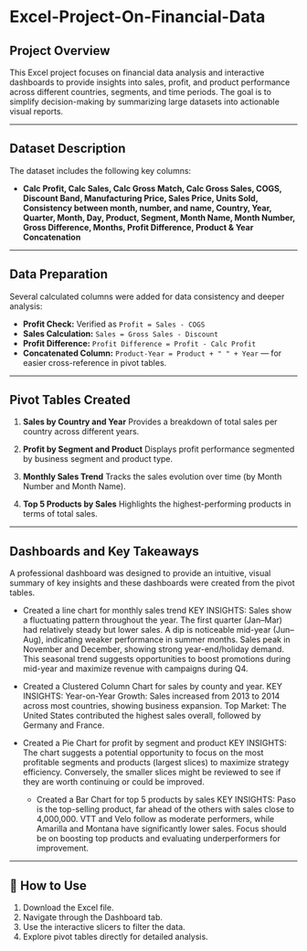 # Excel-Project-On-Financial-Data

## Project Overview

This Excel project focuses on financial data analysis and interactive dashboards to provide insights into sales, profit, and product performance across different countries, segments, and time periods. The goal is to simplify decision-making by summarizing large datasets into actionable visual reports.

---

## Dataset Description

The dataset includes the following key columns:

* **Calc Profit, Calc Sales, Calc Gross Match, Calc Gross Sales, COGS, Discount Band, Manufacturing Price, Sales Price, Units Sold, Consistency between month, number, and name, Country, Year, Quarter, Month, Day, Product, Segment, Month Name, Month Number, Gross Difference, Months, Profit Difference, Product & Year Concatenation**

---

## Data Preparation

Several calculated columns were added for data consistency and deeper analysis:

- **Profit Check:** Verified as `Profit = Sales - COGS`
- **Sales Calculation:** `Sales = Gross Sales - Discount`
- **Profit Difference:** `Profit Difference = Profit - Calc Profit`
- **Concatenated Column:** `Product-Year = Product + " " + Year` — for easier cross-reference in pivot tables.

---

## Pivot Tables Created

1. **Sales by Country and Year**
   Provides a breakdown of total sales per country across different years.

2. **Profit by Segment and Product**
   Displays profit performance segmented by business segment and product type.

3. **Monthly Sales Trend**
   Tracks the sales evolution over time (by Month Number and Month Name).

4. **Top 5 Products by Sales**
   Highlights the highest-performing products in terms of total sales.

---

## Dashboards and Key Takeaways

A professional dashboard was designed to provide an intuitive, visual summary of key insights and these dashboards were created from the pivot tables.

* Created a line chart for monthly sales trend
  KEY INSIGHTS:
  Sales show a fluctuating pattern throughout the year.
  The first quarter (Jan–Mar) had relatively steady but lower sales.
  A dip is noticeable mid-year (Jun–Aug), indicating weaker performance in summer months.
  Sales peak in November and December, showing strong year-end/holiday demand.
  This seasonal trend suggests opportunities to boost promotions during mid-year and maximize revenue with campaigns during Q4.
  
* Created a Clustered Column Chart for sales by county and year.
  KEY INSIGHTS:
  Year-on-Year Growth: Sales increased from 2013 to 2014 across most countries, showing business expansion.
  Top Market: The United States contributed the highest sales overall, followed by Germany and France.
  
* Created a Pie Chart for profit by segment and product
  KEY INSIGHTS:
  The chart suggests a potential opportunity to focus on the most profitable segments and products (largest slices) to maximize strategy efficiency.
  Conversely, the smaller slices might be reviewed to see if they are worth continuing or could be improved.

  * Created a Bar Chart for top 5 products by sales
    KEY INSIGHTS:
    Paso is the top-selling product, far ahead of the others with sales close to 4,000,000.
    VTT and Velo follow as moderate performers, while Amarilla and Montana have significantly lower sales.
    Focus should be on boosting top products and evaluating underperformers for improvement.

---

## 🎯 How to Use

1. Download the Excel file.
2. Navigate through the Dashboard tab.
3. Use the interactive slicers to filter the data.
4. Explore pivot tables directly for detailed analysis.


